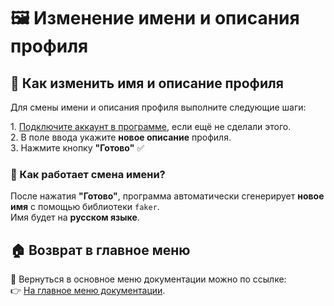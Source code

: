 # 🖼️ Изменение имени и описания профиля

## 🔹 Как изменить имя и описание профиля

Для смены имени и описания профиля выполните следующие шаги:

1️. [Подключите аккаунт в программе](https://github.com/pyadrus/Telegram_Commentator_GPT/blob/64b35fecf37d5f1fc44577b37ff397a68ba5a99e/doc/%D0%9F%D0%BE%D0%B4%D0%BA%D0%BB%D1%8E%D1%87%D0%B5%D0%BD%D0%B8%D0%B5_%D0%B0%D0%BA%D0%BA%D0%B0%D1%83%D0%BD%D1%82%D0%BE%D0%B2_%D0%B2_%D0%BF%D1%80%D0%BE%D0%B3%D1%80%D0%B0%D0%BC%D0%BC%D0%B5.md),
если ещё не сделали этого.  
2️. В поле ввода укажите **новое описание** профиля.  
3️. Нажмите кнопку **"Готово"** ✅

### 🔹 Как работает смена имени?

После нажатия **"Готово"**, программа автоматически сгенерирует **новое имя** с помощью библиотеки `faker`.  
Имя будет на **русском языке**.

## 🏠 Возврат в главное меню

🔗 Вернуться в основное меню документации можно по ссылке:  
👉 [На главное меню документации](https://github.com/pyadrus/TelegramMaster_Commentator/blob/master/doc/doc.md).
